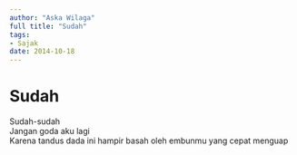 ```yaml
---
author: "Aska Wilaga"
full title: "Sudah"
tags:
- Sajak
date: 2014-10-18
---
```


# Sudah

Sudah-sudah  
Jangan goda aku lagi  
Karena tandus dada ini hampir basah oleh embunmu yang cepat menguap  
